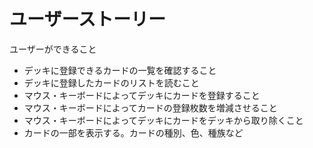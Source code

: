 # ユーザーストーリー

ユーザーができること

* デッキに登録できるカードの一覧を確認すること
* デッキに登録したカードのリストを読むこと
* マウス・キーボードによってデッキにカードを登録すること
* マウス・キーボードによってカードの登録枚数を増減させること
* マウス・キーボードによってデッキにカードをデッキから取り除くこと
* カードの一部を表示する。カードの種別、色、種族など
